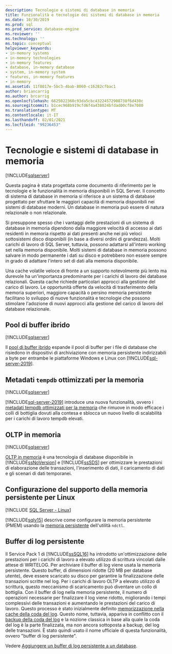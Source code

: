 ```yaml
---
description: Tecnologie e sistemi di database in memoria
title: Funzionalità e tecnologie dei sistemi di database in memoria
ms.date: 10/30/2019
ms.prod: sql
ms.prod_service: database-engine
ms.reviewer: ''
ms.technology: ''
ms.topic: conceptual
helpviewer_keywords:
- in-memory systems
- in-memory technologies
- in-memory features
- database, in-memory database
- system, in-memory system
- features, in-memory features
- in-memory
ms.assetid: 11f8017e-5bc3-4bab-8060-c16282cfbac1
author: briancarrig
ms.author: brcarrig
ms.openlocfilehash: 6625022360c93da5cbc43224572908738f6d430c
ms.sourcegitcommit: b1cec968b919cfd6f4a438024bfdad00cf8e7080
ms.translationtype: MT
ms.contentlocale: it-IT
ms.lasthandoff: 02/01/2021
ms.locfileid: "99236453"
---
```

# <a name="in-memory-database-systems-and-technologies"></a>Tecnologie e sistemi di database in memoria

[!INCLUDE[sqlserver](../includes/applies-to-version/sqlserver.md)]

Questa pagina è stata progettata come documento di riferimento per le tecnologie e le funzionalità in memoria disponibili in SQL Server. Il concetto di sistema di database in memoria si riferisce a un sistema di database progettato per sfruttare le maggiori capacità di memoria disponibili nei sistemi di database moderni. Un database in memoria può essere di natura relazionale o non relazionale.

Si presuppone spesso che i vantaggi delle prestazioni di un sistema di database in memoria dipendono dalla maggiore velocità di accesso ai dati residenti in memoria rispetto ai dati presenti anche nei più veloci sottosistemi disco disponibili (in base a diversi ordini di grandezza). Molti carichi di lavoro di SQL Server, tuttavia, possono adattarsi all'intero working set nella memoria disponibile. Molti sistemi di database in memoria possono salvare in modo permanente i dati su disco e potrebbero non essere sempre in grado di adattare l'intero set di dati alla memoria disponibile.

Una cache volatile veloce di fronte a un supporto notevolmente più lento ma durevole ha un'importanza predominante per i carichi di lavoro dei database relazionali. Questa cache richiede particolari approcci alla gestione del carico di lavoro. Le opportunità offerte da velocità di trasferimento della memoria superiori, maggiore capacità o persino memoria persistente facilitano lo sviluppo di nuove funzionalità e tecnologie che possono stimolare l'adozione di nuovi approcci alla gestione del carico di lavoro del database relazionale.

## <a name="hybrid-buffer-pool"></a>Pool di buffer ibrido

[!INCLUDE[sqlserver](../includes/applies-to-version/sqlserver.md)]

Il [pool di buffer ibrido](../database-engine/configure-windows/hybrid-buffer-pool.md) espande il pool di buffer per i file di database che risiedono in dispositivi di archiviazione con memoria persistente indirizzabili a byte per entrambe le piattaforme Windows e Linux con [!INCLUDE[sql-server-2019](../includes/sssql19-md.md)].

## <a name="memory-optimized-tempdb-metadata"></a>Metadati `tempdb` ottimizzati per la memoria

[!INCLUDE[sqlserver](../includes/applies-to-version/sqlserver.md)]

[!INCLUDE[sql-server-2019](../includes/sssql19-md.md)] introduce una nuova funzionalità, ovvero i [metadati tempdb ottimizzati per la memoria](./databases/tempdb-database.md#memory-optimized-tempdb-metadata) che rimuove in modo efficace i colli di bottiglia dovuti alla contesa e sblocca un nuovo livello di scalabilità per i carichi di lavoro tempdb elevati.

## <a name="in-memory-oltp"></a>OLTP in memoria

[!INCLUDE[sqlserver](../includes/applies-to-version/sqlserver.md)]

[OLTP in memoria](./in-memory-oltp/in-memory-oltp-in-memory-optimization.md) è una tecnologia di database disponibile in [!INCLUDE[ssNoVersion](../includes/ssnoversion-md.md)] e [!INCLUDE[ssSDS](../includes/sssds-md.md)] per ottimizzare le prestazioni di elaborazione delle transazioni, l'inserimento di dati, il caricamento di dati e gli scenari di dati temporanei.

## <a name="configuring-persistent-memory-support-for-linux"></a>Configurazione del supporto della memoria persistente per Linux

[!INCLUDE [SQL Server - Linux](../includes/applies-to-version/sql-linux.md)]

[!INCLUDE[sqlv15](../includes/sssql19-md.md)] descrive come configurare la memoria persistente (PMEM) usando la [memoria persistente](../linux/sql-server-linux-configure-pmem.md) dell'utilità `ndctl`.

## <a name="persisted-log-buffer"></a>Buffer di log persistente

Il Service Pack 1 di [!INCLUDE[ssSQL16](../includes/sssql16-md.md)] ha introdotto un'ottimizzazione delle prestazioni per i carichi di lavoro a elevato utilizzo di scrittura vincolati dalle attese di WRITELOG. Per archiviare il buffer di log viene usata la memoria persistente. Questo buffer, di dimensioni ridotte (20 MB per database utente), deve essere scaricato su disco per garantire la finalizzazione delle transazioni scritte nel log. Per i carichi di lavoro OLTP a elevato utilizzo di scrittura, questo meccanismo di scaricamento può diventare un collo di bottiglia. Con il buffer di log nella memoria persistente, il numero di operazioni necessarie per finalizzare il log viene ridotto, migliorando i tempi complessivi delle transazioni e aumentando le prestazioni del carico di lavoro. Questo processo è stato inizialmente definito [memorizzazione nella cache della coda del log]( https://blogs.msdn.microsoft.com/bobsql/2016/11/08/how-it-works-it-just-runs-faster-non-volatile-memory-sql-server-tail-of-log-caching-on-nvdimm/). Questo nome, tuttavia, appariva in conflitto con il [backup della coda del log](./backup-restore/tail-log-backups-sql-server.md) e la nozione classica in base alla quale la coda del log è la parte finalizzata, ma non ancora sottoposta a backup, del log delle transazioni. È stato quindi usato il nome ufficiale di questa funzionalità, ovvero "buffer di log persistente".

Vedere [Aggiungere un buffer di log persistente a un database](./databases/add-persisted-log-buffer.md).
